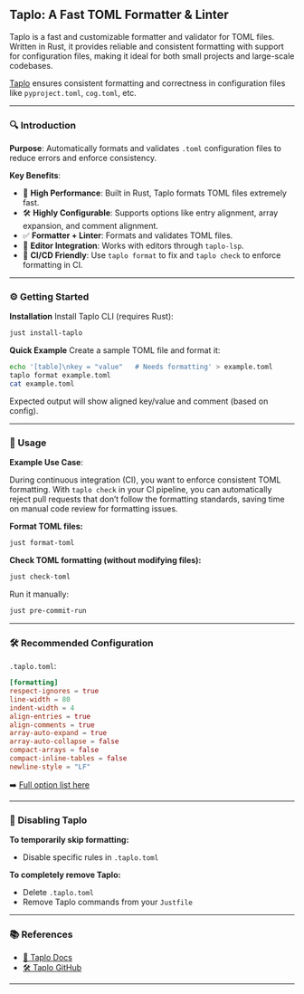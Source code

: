 ## Taplo: A Fast TOML Formatter & Linter

Taplo is a fast and customizable formatter and validator for TOML files. Written in Rust, it provides reliable and consistent formatting with support for configuration files, making it ideal for both small projects and large-scale codebases.

[Taplo](https://taplo.tamasfe.dev/) ensures consistent formatting and correctness in configuration files like `pyproject.toml`, `cog.toml`, etc.

---

### 🔍 Introduction

**Purpose**: Automatically formats and validates `.toml` configuration files to reduce errors and enforce consistency.

**Key Benefits**:

* 🚀 **High Performance**: Built in Rust, Taplo formats TOML files extremely fast.
* 🛠 **Highly Configurable**: Supports options like entry alignment, array expansion, and comment alignment.
* ✅ **Formatter + Linter**: Formats and validates TOML files.
* 🧩 **Editor Integration**: Works with editors through `taplo-lsp`.
* 🤖 **CI/CD Friendly**: Use `taplo format` to fix and `taplo check` to enforce formatting in CI.

---

### ⚙️ Getting Started

**Installation**
Install Taplo CLI (requires Rust):

```bash
just install-taplo
```

**Quick Example**
Create a sample TOML file and format it:

```bash
echo '[table]\nkey = "value"   # Needs formatting' > example.toml
taplo format example.toml
cat example.toml
```

Expected output will show aligned key/value and comment (based on config).

---

### 🚀 Usage

**Example Use Case**:

During continuous integration (CI), you want to enforce consistent TOML formatting. With `taplo check` in your CI pipeline, you can automatically reject pull requests that don’t follow the formatting standards, saving time on manual code review for formatting issues.


**Format TOML files:**

```bash
just format-toml
```

**Check TOML formatting (without modifying files):**

```bash
just check-toml
```

Run it manually:

```bash
just pre-commit-run
```

---

### 🛠 Recommended Configuration

`.taplo.toml`:

```toml
[formatting]
respect-ignores = true
line-width = 80
indent-width = 4
align-entries = true
align-comments = true
array-auto-expand = true
array-auto-collapse = false
compact-arrays = false
compact-inline-tables = false
newline-style = "LF"
```

➡️ [Full option list here](https://taplo.tamasfe.dev/configuration/formatter-options.html)

---

### 🛑 Disabling Taplo

**To temporarily skip formatting:**
* Disable specific rules in `.taplo.toml`

**To completely remove Taplo:**
* Delete `.taplo.toml`
* Remove Taplo commands from your `Justfile`

---

### 📚 References

* [📘 Taplo Docs](https://taplo.tamasfe.dev/)
* [🛠 Taplo GitHub](https://github.com/tamasfe/taplo)
---
